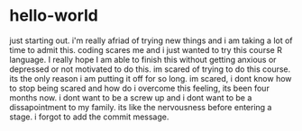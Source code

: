 # hello-world
just starting out.
i'm really afriad of trying new things and i am taking a lot of time to admit this. coding scares me and i just wanted to try this course R language. I really hope I am able to finish this without getting anxious or depressed or not motivated to do this. im scared of trying to do this course. its the only reason i am putting it off for so long. im scared, i dont know how to stop being scared and how do i overcome this feeling, its been four months now. i dont want to be a screw up and i dont want to be a dissapointment to my family. its like the nervousness before entering a stage.
i forgot to add the commit message.
